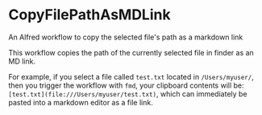 # CopyFilePathAsMDLink
An Alfred workflow to copy the selected file's path as a markdown link

This workflow copies the path of the currently selected file in finder as an MD link.

For example, if you select a file called `test.txt` located in `/Users/myuser/`, then you trigger the workflow with `fmd`, your clipboard contents will be: `[test.txt](file:///Users/myuser/test.txt)`, which can immediately be pasted into a markdown editor as a file link.
